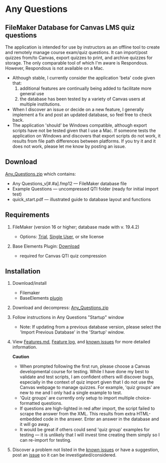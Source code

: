 # Any Questions
## FileMaker Database for Canvas LMS quiz questions<br />

The application is intended for use by instructors as an offline tool to create and remotely manage course exam/quiz questions. It can import/post quizzes from/to Canvas, export quizzes to print, and archive quizzes for storage. The only comparable tool of which I'm aware is Respondous. However, Respondous is not available on a Mac.<br />


* Although stable, I currently consider the application 'beta' code given that:
	1. additional features are continually being added to facilitate more general use
	2. the database has been tested by a variety of Canvas users at multiple institutions.
* When I discover an issue or decide on a new feature, I generally implement a fix and post an updated database, so feel free to check back.
* The application 'should' be Windows compatible, although export scripts have not be tested given that I use a Mac. If someone tests the application on Windows and discovers that export scripts do not work, it results from file path differences between platforms. If you try it and it does not work, please let me know by posting an issue.

## Download
[Any_Questions.zip](Any_Questions.zip) which contains:<br />
* Any Questions_v[#.#a].fmp12 — FileMaker database file
* Example Questions — uncompressed QTI folder (ready for initial import test)
* quick_start.pdf — illustrated guide to database layout and functions


## Requirements

1) FileMaker (version 16 or higher; database made with v. 19.4.2)
	* Options: [Trial](https://www.claris.com/trial/ "Claris FileMaker"), [Single User](https://store.claris.com/individuals "Claris FileMaker"), or site license

2) Base Elements Plugin: [Download](https://docs.baseelementsplugin.com/article/522-downloads)
	* required for Canvas QTI quiz compression

## Installation

1. Download/install
	* Filemaker
	* BaseElements [plugin](https://docs.baseelementsplugin.com/article/522-downloads "BaseElements")

2. Download and decompress: [Any_Questions.zip](Any_Questions.zip)<br />

3. Follow instructions in Any Questions "Startup" window
	* Note: If updating from a previous database version, please select the 'Import Previous Database' in the 'Startup' window.

4. View [Features.md](Features.md), [Feature log](feature_log.pdf), and [known issues](known_issues.md) for more detailed information.

	**Caution** <br />
	* When prompted following the first run, please choose a Canvas developmental course for testing. While I have done my best to validate and test scripts, I am confident others will discover bugs, especially in the context of quiz import given that I do not use the Canvas webpage to manage quizzes. For example, 'quiz groups' are new to me and I only had a single example to test. <br />
	* 'Quiz groups' are currently only setup to import multiple choice-formatted questions.
	* If questions are high-lighted in red after import, the script failed to scrape the answer from the XML. This results from extra HTML-embedded code in the answer. Enter an answer in the database and it will go away.
	* It would be great if others could send 'quiz group' examples for testing — it is unlikely that I will invest time creating them simply so I can re-import for testing.

5. Discover a problem not listed in the [known issues](known_issues.md) or have a suggestion, post an [issue](https://github.com/question-db/Any-Questions/issues) so it can be investigated/considered.

